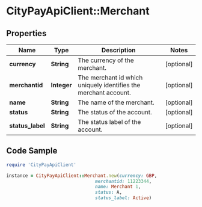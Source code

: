 # CityPayApiClient::Merchant

## Properties

Name | Type | Description | Notes
------------ | ------------- | ------------- | -------------
**currency** | **String** | The currency of the merchant. | [optional] 
**merchantid** | **Integer** | The merchant id which uniquely identifies the merchant account. | [optional] 
**name** | **String** | The name of the merchant. | [optional] 
**status** | **String** | The status of the account. | [optional] 
**status_label** | **String** | The status label of the account. | [optional] 

## Code Sample

```ruby
require 'CityPayApiClient'

instance = CityPayApiClient::Merchant.new(currency: GBP,
                                 merchantid: 11223344,
                                 name: Merchant 1,
                                 status: A,
                                 status_label: Active)
```


